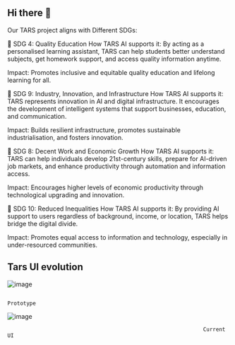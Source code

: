 ## Hi there 👋
Our TARS project aligns with Different SDGs:

🔹 SDG 4: Quality Education
How TARS AI supports it: By acting as a personalised learning assistant, TARS can help students better understand subjects, get homework support, and access quality information anytime.

Impact: Promotes inclusive and equitable quality education and lifelong learning for all.

🔹 SDG 9: Industry, Innovation, and Infrastructure
How TARS AI supports it: TARS represents innovation in AI and digital infrastructure. It encourages the development of intelligent systems that support businesses, education, and communication.

Impact: Builds resilient infrastructure, promotes sustainable industrialisation, and fosters innovation.

🔹 SDG 8: Decent Work and Economic Growth
How TARS AI supports it: TARS can help individuals develop 21st-century skills, prepare for AI-driven job markets, and enhance productivity through automation and information access.

Impact: Encourages higher levels of economic productivity through technological upgrading and innovation.

🔹 SDG 10: Reduced Inequalities
How TARS AI supports it: By providing AI support to users regardless of background, income, or location, TARS helps bridge the digital divide.

Impact: Promotes equal access to information and technology, especially in under-resourced communities.

## Tars UI evolution
![image](https://github.com/user-attachments/assets/d8d50d2f-f4c2-4b8a-8cc3-ef417a99d271)

                                                                  Prototype

![image](https://github.com/user-attachments/assets/4a031818-2227-4827-ae46-5cfb835db107)

                                                                  Current UI

